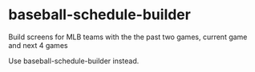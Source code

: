 # baseball-schedule-builder
Build screens for MLB teams with the the past two games, current game and next 4 games

Use baseball-schedule-builder instead.
